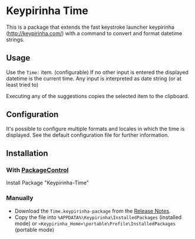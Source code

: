 Keypirinha Time
=======================

This is a package that extends the fast keystroke launcher keypirinha (http://keypirinha.com/) with
a command to convert and format datetime strings.

## Usage

Use the `Time:` item. (configurable)
If no other input is entered the displayed datetime is the current time.
Any input is interpreted as date string (or at least tried to)

Executing any of the suggestions copies the selected item to the clipboard.

## Configuration

It's possible to configure multiple formats and locales in which the time is displayed. See the
default configuration file for further information.

## Installation

### With [PackageControl](https://github.com/ueffel/Keypirinha-PackageControl)

Install Package "Keypirinha-Time"

### Manually

* Download the `Time.keypirinha-package` from the [Release Notes](https://github.com/ueffel/Keypirinha-Time/releases/latest).
* Copy the file into `%APPDATA%\Keypirinha\InstalledPackages` (installed mode) or
  `<Keypirinha_Home>\portable\Profile\InstalledPackages` (portable mode)
